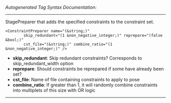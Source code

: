 _Autogenerated Tag Syntax Documentation:_

---
StagePreparer that adds the specified constraints to the constraint set.

```
<ConstraintPreparer name="(&string;)"
        skip_redundant="(1 &non_negative_integer;)" reprepare="(false &bool;)"
        cst_file="(&string;)" combine_ratio="(1 &non_negative_integer;)" />
```

-   **skip_redundant**: Skip redundant constraints? Corresponds to skip_redundant_width option
-   **reprepare**: Should constraints be reprepared if some have already been set?
-   **cst_file**: Name of file containing constraints to apply to pose
-   **combine_ratio**: If greater than 1, it will randomly combine constraints into multiplets of this size with OR logic

---
